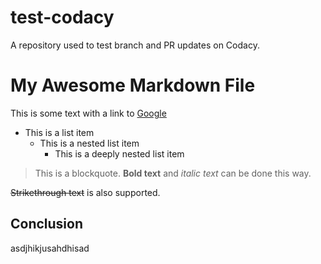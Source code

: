 # test-codacy
A repository used to test branch and PR updates on Codacy.


# My Awesome Markdown File

This is some text with a link to [Google](https://www.google.com)

- This is a list item
  * This is a nested list item
    + This is a deeply nested list item

> This is a blockquote.
**Bold text** and *italic text* can be done this way.

~~Strikethrough text~~ is also supported.

## Conclusion

asdjhikjusahdhisad
